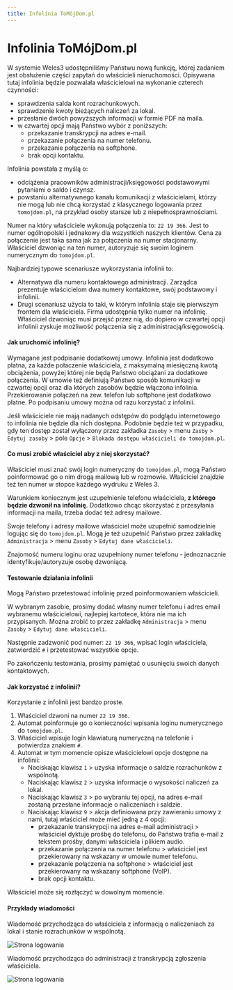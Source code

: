```yaml
---
title: Infolinia ToMójDom.pl
---
```


# Infolinia ToMójDom.pl

W systemie Weles3 udostępniliśmy Państwu nową funkcję, której zadaniem jest obsłużenie części zapytań do właścicieli nieruchomości. Opisywana tutaj infolinia będzie pozwalała właścicielowi na wykonanie czterech czynności:

- sprawdzenia salda kont rozrachunkowych.
- sprawdzenie kwoty bieżących naliczeń za lokal.
- przesłanie dwóch powyższych informacji w formie PDF na maila.
- w czwartej opcji mają Państwo wybór z poniższych:
    - przekazanie transkrypcji na adres e-mail.
    - przekazanie połączenia na numer telefonu.
    - przekazanie połączenia na softphone.
    - brak opcji kontaktu.

Infolinia powstała z myślą o:
- odciążenia pracowników administracji/księgowości podstawowymi pytaniami o saldo i czynsz.
- powstaniu alternatywnego kanału komunikacji z właścicielami, którzy nie mogą lub nie chcą korzystać z klasycznego logowania przez `tomojdom.pl`, na przykład osoby starsze lub z niepełnosprawnościami.

Numer na który właściciele wykonują połączenia to: `22 19 366`. Jest to numer ogólnopolski i jednakowy dla wszystkich naszych klientów. Cena za połączenie jest taka sama jak za połączenia na numer stacjonarny. Właściciel dzwoniąc na ten numer, autoryzuje się swoim loginem numerycznym do `tomojdom.pl`.

Najbardziej typowe scenariusze wykorzystania infolinii to:
- Alternatywa dla numeru kontaktowego administracji. Zarządca prezentuje właścicielom dwa numery kontaktowe, swój podstawowy i infolinii.
- Drugi scenariusz użycia to taki, w którym infolinia staje się pierwszym frontem dla właściciela. Firma udostępnia tylko numer na infolinię. Właściciel dzwoniąc musi przejść przez nią, do dopiero w czwartej opcji infolinii zyskuje możliwość połączenia się z administracją/księgowością.

#### Jak uruchomić infolinię?

Wymagane jest podpisanie dodatkowej umowy. Infolinia jest dodatkowo płatna, za każde połaczenie właściciela, z maksymalną miesięczną kwotą obciążenia, powyżej której nie będą Państwo obciążani za dodatkowe połączenia. W umowie też definiują Państwo sposób komunikacji w czwartej opcji oraz dla których zasobów będzie włączona infolinia. Przekierowanie połączeń na zew. telefon lub softphone jest dodatkowo płatne. Po podpisaniu umowy można od razu korzystać z infolinii.

Jeśli właściciele nie mają nadanych odstępów do podglądu internetowego to infolinia nie będzie dla nich dostępna. Podobnie będzie też w przypadku, gdy ten dostęp został wyłączony przez zakładka `Zasoby` > menu `Zasby` > `Edytuj zasoby` > pole `Opcje` > `Blokada dostępu właścicieli do tomojdom.pl`.

#### Co musi zrobić właściciel aby z niej skorzystać?

Właściciel musi znać swój login numeryczny do `tomojdom.pl`, mogą Państwo poinformować go o nim drogą mailową lub w rozmowie. Właściciel znajdzie też ten numer w stopce każdego wydruku z Weles 3.

Warunkiem koniecznym jest uzupełnienie telefonu właściciela, **z którego będzie dzwonił na infolinię**. Dodatkowo chcąc skorzystać z przesyłania informacji na maila, trzeba dodać też adresy mailowe.

Swoje telefony i adresy mailowe właściciel może uzupełnić samodzielnie logując się do `tomojdom.pl`. Mogą je też uzupełnić Państwo przez zakładkę `Administracja` > menu `Zasoby` > `Edytuj dane właścicieli`.

Znajomość numeru loginu oraz uzupełniony numer telefonu - jednoznacznie identyfikuje/autoryzuje osobę dzwoniącą. 

#### Testowanie działania infolinii

Mogą Państwo przetestować infolinię przed poinformowaniem właścicieli.

W wybranym zasobie, prosimy dodać własny numer telefonu i adres email wybranemu właścicielowi, najlepiej kartotece, która nie ma ich przypisanych. Można zrobić to przez zakładkę `Administracja` > menu `Zasoby` > `Edytuj dane właścicieli`.

Następnie zadzwonić pod numer: `22 19 366`, wpisać login właściciela, zatwierdzić `#` i przetestować wszystkie opcje.

Po zakończeniu testowania, prosimy pamiętać o usunięciu swoich danych kontaktowych.

#### Jak korzystać z infolinii?

Korzystanie z infolinii jest bardzo proste.

1. Właściciel dzwoni na numer `22 19 366`.
2. Automat poinformuje go o konieczności wpisania loginu numerycznego do `tomojdom.pl`.
3. Właściciel wpisuje login klawiaturą numeryczną na telefonie i potwierdza znakiem `#`.
4. Automat w tym momencie opisze właścicielowi opcje dostępne na infolinii:
    - Naciskając klawisz `1` > uzyska informacje o saldzie rozrachunków z wspólnotą.
    - Naciskając klawisz `2` > uzyska informacje o wysokości naliczeń za lokal.
    - Naciskając klawisz `3` > po wybraniu tej opcji, na adres e-mail zostaną przesłane informacje o naliczeniach i saldzie.
    - Naciskając klawisz `9` > akcja definiowana przy zawieraniu umowy z nami, tutaj właściciel może mieć jedną z 4 opcji:
        - przekazanie transkrypcji na adres e-mail administracji > właściciel dyktuje prośbę do telefonu, do Państwa trafia e-mail z tekstem prośby, danymi właściciela i plikiem audio.
        - przekazanie połączenia na numer telefonu > właściciel jest przekierowany na wskazany w umowie numer telefonu.
        - przekazanie połączenia na softphone > właściciel jest przekierowany na wskazany softphone (VoIP).
        - brak opcji kontaktu.

Właściciel może się rozłączyć w dowolnym momencie.

#### Przykłady wiadomości

Wiadomość przychodząca do właściciela z informacją o naliczeniach za lokal i stanie rozrachunków w wspólnotą.

![Strona logowania](infolinia_wlas_email.png)

Wiadomość przychodząca do administracji z transkrypcją zgłoszenia właściciela. 

![Strona logowania](infolinia_transkr_email.png)